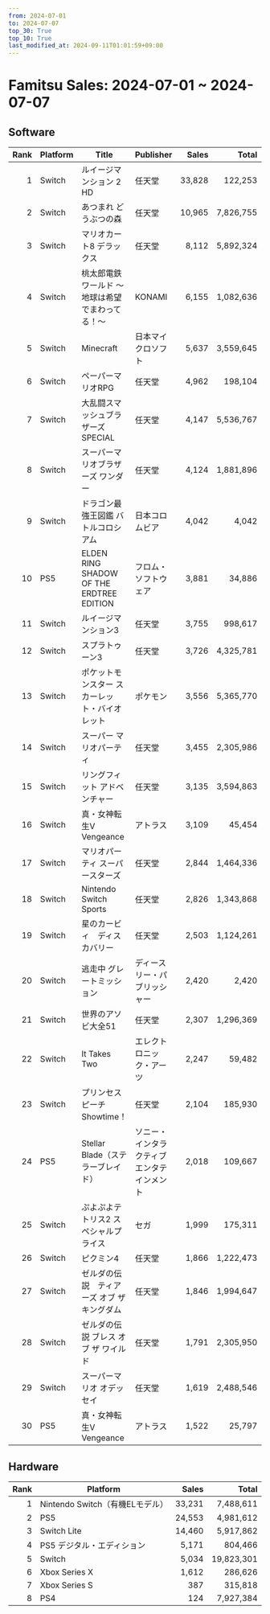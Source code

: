 ```yaml
---
from: 2024-07-01
to: 2024-07-07
top_30: True
top_10: True
last_modified_at: 2024-09-11T01:01:59+09:00
---
```

# Famitsu Sales: 2024-07-01 ~ 2024-07-07
## Software
| Rank | Platform | Title | Publisher | Sales | Total | Rate | New |
| -: | -- | -- | -- | -: | -: | -: | -- |
| 1 | Switch | ルイージマンション 2 HD | 任天堂 | 33,828 | 122,253 | 40% |  |
| 2 | Switch | あつまれ どうぶつの森 | 任天堂 | 10,965 | 7,826,755 | 20% |  |
| 3 | Switch | マリオカート8 デラックス | 任天堂 | 8,112 | 5,892,324 | 20% |  |
| 4 | Switch | 桃太郎電鉄ワールド 〜地球は希望でまわってる！〜 | KONAMI | 6,155 | 1,082,636 | 20% |  |
| 5 | Switch | Minecraft | 日本マイクロソフト | 5,637 | 3,559,645 | 20% |  |
| 6 | Switch | ペーパーマリオRPG | 任天堂 | 4,962 | 198,104 | 20% |  |
| 7 | Switch | 大乱闘スマッシュブラザーズ SPECIAL | 任天堂 | 4,147 | 5,536,767 | 20% |  |
| 8 | Switch | スーパーマリオブラザーズ ワンダー | 任天堂 | 4,124 | 1,881,896 | 20% |  |
| 9 | Switch | ドラゴン最強王図鑑 バトルコロシアム | 日本コロムビア | 4,042 | 4,042 | 80% |  |
| 10 | PS5 | ELDEN RING SHADOW OF THE ERDTREE EDITION | フロム・ソフトウェア | 3,881 | 34,886 | 40% |  |
| 11 | Switch | ルイージマンション3 | 任天堂 | 3,755 | 998,617 | 20% |  |
| 12 | Switch | スプラトゥーン3 | 任天堂 | 3,726 | 4,325,781 | 20% |  |
| 13 | Switch | ポケットモンスター スカーレット・バイオレット | ポケモン | 3,556 | 5,365,770 | 20% |  |
| 14 | Switch | スーパー マリオパーティ | 任天堂 | 3,455 | 2,305,986 | 20% |  |
| 15 | Switch | リングフィット アドベンチャー | 任天堂 | 3,135 | 3,594,863 | 20% |  |
| 16 | Switch | 真・女神転生V Vengeance | アトラス | 3,109 | 45,454 | 20% |  |
| 17 | Switch | マリオパーティ スーパースターズ | 任天堂 | 2,844 | 1,464,336 | 20% |  |
| 18 | Switch | Nintendo Switch Sports | 任天堂 | 2,826 | 1,343,868 | 20% |  |
| 19 | Switch | 星のカービィ　ディスカバリー | 任天堂 | 2,503 | 1,124,261 | 20% |  |
| 20 | Switch | 逃走中 グレートミッション | ディースリー・パブリッシャー | 2,420 | 2,420 | 80% |  |
| 21 | Switch | 世界のアソビ大全51 | 任天堂 | 2,307 | 1,296,369 | 20% |  |
| 22 | Switch | It Takes Two | エレクトロニック・アーツ | 2,247 | 59,482 | 20% |  |
| 23 | Switch | プリンセスピーチ Showtime！ | 任天堂 | 2,104 | 185,930 | 20% |  |
| 24 | PS5 | Stellar Blade（ステラーブレイド） | ソニー・インタラクティブエンタテインメント | 2,018 | 109,667 | 20% |  |
| 25 | Switch | ぷよぷよテトリス2 スペシャルプライス | セガ | 1,999 | 175,311 | 20% |  |
| 26 | Switch | ピクミン4 | 任天堂 | 1,866 | 1,222,473 | 20% |  |
| 27 | Switch | ゼルダの伝説　ティアーズ オブ ザ キングダム | 任天堂 | 1,846 | 1,994,647 | 20% |  |
| 28 | Switch | ゼルダの伝説 ブレス オブ ザ ワイルド | 任天堂 | 1,791 | 2,305,950 | 20% |  |
| 29 | Switch | スーパーマリオ オデッセイ | 任天堂 | 1,619 | 2,488,546 | 20% |  |
| 30 | PS5 | 真・女神転生V Vengeance | アトラス | 1,522 | 25,797 | 40% |  |

## Hardware
| Rank | Platform | Sales | Total |
| -: | -- | -: | -: |
| 1 | Nintendo Switch（有機ELモデル） | 33,231 | 7,488,611 |
| 2 | PS5 | 24,553 | 4,981,612 |
| 3 | Switch Lite | 14,460 | 5,917,862 |
| 4 | PS5 デジタル・エディション | 5,171 | 804,466 |
| 5 | Switch | 5,034 | 19,823,301 |
| 6 | Xbox Series X | 1,612 | 286,626 |
| 7 | Xbox Series S | 387 | 315,818 |
| 8 | PS4 | 124 | 7,927,384 |